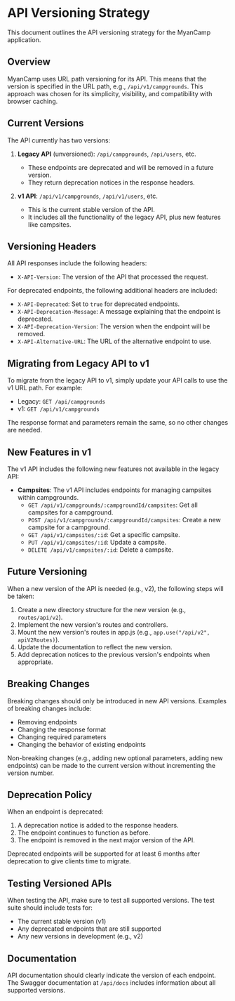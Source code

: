 # API Versioning Strategy

This document outlines the API versioning strategy for the MyanCamp application.

## Overview

MyanCamp uses URL path versioning for its API. This means that the version is specified in the URL path, e.g., `/api/v1/campgrounds`. This approach was chosen for its simplicity, visibility, and compatibility with browser caching.

## Current Versions

The API currently has two versions:

1. **Legacy API** (unversioned): `/api/campgrounds`, `/api/users`, etc.
   - These endpoints are deprecated and will be removed in a future version.
   - They return deprecation notices in the response headers.

2. **v1 API**: `/api/v1/campgrounds`, `/api/v1/users`, etc.
   - This is the current stable version of the API.
   - It includes all the functionality of the legacy API, plus new features like campsites.

## Versioning Headers

All API responses include the following headers:

- `X-API-Version`: The version of the API that processed the request.

For deprecated endpoints, the following additional headers are included:

- `X-API-Deprecated`: Set to `true` for deprecated endpoints.
- `X-API-Deprecation-Message`: A message explaining that the endpoint is deprecated.
- `X-API-Deprecation-Version`: The version when the endpoint will be removed.
- `X-API-Alternative-URL`: The URL of the alternative endpoint to use.

## Migrating from Legacy API to v1

To migrate from the legacy API to v1, simply update your API calls to use the v1 URL path. For example:

- Legacy: `GET /api/campgrounds`
- v1: `GET /api/v1/campgrounds`

The response format and parameters remain the same, so no other changes are needed.

## New Features in v1

The v1 API includes the following new features not available in the legacy API:

- **Campsites**: The v1 API includes endpoints for managing campsites within campgrounds.
  - `GET /api/v1/campgrounds/:campgroundId/campsites`: Get all campsites for a campground.
  - `POST /api/v1/campgrounds/:campgroundId/campsites`: Create a new campsite for a campground.
  - `GET /api/v1/campsites/:id`: Get a specific campsite.
  - `PUT /api/v1/campsites/:id`: Update a campsite.
  - `DELETE /api/v1/campsites/:id`: Delete a campsite.

## Future Versioning

When a new version of the API is needed (e.g., v2), the following steps will be taken:

1. Create a new directory structure for the new version (e.g., `routes/api/v2`).
2. Implement the new version's routes and controllers.
3. Mount the new version's routes in app.js (e.g., `app.use("/api/v2", apiV2Routes)`).
4. Update the documentation to reflect the new version.
5. Add deprecation notices to the previous version's endpoints when appropriate.

## Breaking Changes

Breaking changes should only be introduced in new API versions. Examples of breaking changes include:

- Removing endpoints
- Changing the response format
- Changing required parameters
- Changing the behavior of existing endpoints

Non-breaking changes (e.g., adding new optional parameters, adding new endpoints) can be made to the current version without incrementing the version number.

## Deprecation Policy

When an endpoint is deprecated:

1. A deprecation notice is added to the response headers.
2. The endpoint continues to function as before.
3. The endpoint is removed in the next major version of the API.

Deprecated endpoints will be supported for at least 6 months after deprecation to give clients time to migrate.

## Testing Versioned APIs

When testing the API, make sure to test all supported versions. The test suite should include tests for:

- The current stable version (v1)
- Any deprecated endpoints that are still supported
- Any new versions in development (e.g., v2)

## Documentation

API documentation should clearly indicate the version of each endpoint. The Swagger documentation at `/api/docs` includes information about all supported versions.